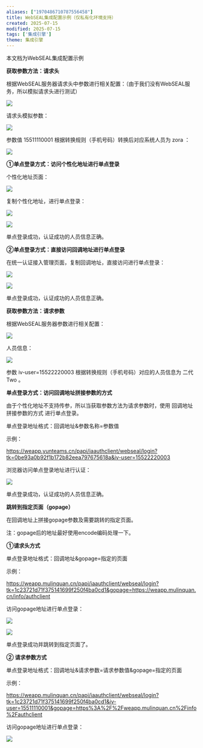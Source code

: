 ```yaml
---
aliases: ["1970486710787556458"]
title: WebSEAL集成配置示例（仅私有化环境支持）
created: 2025-07-15
modified: 2025-07-15
tags: ['集成引擎']
theme: 集成引擎
---
```


本文档为WebSEAL集成配置示例

**获取参数方法：请求头**

根据WebSEAL服务器请求头中参数进行相关配置：（由于我们没有WebSEAL服务，所以模拟请求头进行测试）

![](https://myhelpdoc.oss-cn-heyuan.aliyuncs.com/mdimages/3f5bb1a5b58509053bf6ec22016da613.jpg)

请求头模拟参数：

![](https://myhelpdoc.oss-cn-heyuan.aliyuncs.com/mdimages/a07e8d00462d78033468be506681a700.jpg)

参数值 15511110001 根据转换规则（手机号码）转换后对应系统人员为 zora ：

![](https://myhelpdoc.oss-cn-heyuan.aliyuncs.com/mdimages/33a37c072863f1f072a2a3ac6b874da4.jpg)

**①单点登录方式：访问个性化地址进行单点登录**

个性化地址页面：

![](https://myhelpdoc.oss-cn-heyuan.aliyuncs.com/mdimages/ede3cddacd4c76484cf394363282804f.jpg)

复制个性化地址，进行单点登录：

![](https://myhelpdoc.oss-cn-heyuan.aliyuncs.com/mdimages/d363408ef7fa52e59fa327fa8f439449.jpg)

![](https://myhelpdoc.oss-cn-heyuan.aliyuncs.com/mdimages/2e445e6324b65beccb8384b90e923aa9.jpg)

单点登录成功，认证成功的人员信息正确。

**②单点登录方式：直接访问回调地址进行单点登录**

在统一认证接入管理页面，复制回调地址，直接访问进行单点登录：

![](https://myhelpdoc.oss-cn-heyuan.aliyuncs.com/mdimages/761973767fd348e3780eda7d16225f9f.jpg)

![](https://myhelpdoc.oss-cn-heyuan.aliyuncs.com/mdimages/5a668697f57bfb16f754782043b1cd9a.jpg)

单点登录成功，认证成功的人员信息正确。

**获取参数方法：请求参数**

根据WebSEAL服务器参数进行相关配置：

![](https://myhelpdoc.oss-cn-heyuan.aliyuncs.com/mdimages/93c157f847d5564676292464b4aebc03.jpg)

人员信息：

![](https://myhelpdoc.oss-cn-heyuan.aliyuncs.com/mdimages/bb8803cb2d3e20541f0a6aff036fa7dc.jpg)

参数 iv-user=15522220003 根据转换规则（手机号码）对应的人员信息为 二代Two 。

**单点登录方式：访问回调地址拼接参数的方式**

由于个性化地址不支持传参，所以当获取参数方法为请求参数时，使用 回调地址拼接参数的方式 进行单点登录。

单点登录地址格式：回调地址&参数名称=参数值

示例：

https://weapp.yunteams.cn/papi/iaauthclient/webseal/login?tk=0be93a0b92f1b172b82eea797675618a&iv-user=15522220003

浏览器访问单点登录地址进行认证：

![](https://myhelpdoc.oss-cn-heyuan.aliyuncs.com/mdimages/f4fbf4018b2b9629b2a74b299fb3f804.jpg)

单点登录成功，认证成功的人员信息正确。

**跳转到指定页面（gopage）**

在回调地址上拼接gopage参数及需要跳转的指定页面。

注：gopage后的地址最好使用encode编码处理一下。

**①请求头方式**

单点登录地址格式：回调地址&gopage=指定的页面

示例：

https://weapp.mulinquan.cn/papi/iaauthclient/webseal/login?tk=1c23721d71f375141699f250f4ba0cd1&gopage=https://weapp.mulinquan.cn/info/authclient

访问gopage地址进行单点登录：

![](https://myhelpdoc.oss-cn-heyuan.aliyuncs.com/mdimages/5bc375399358c178b2fca67921603982.jpg)

![](https://myhelpdoc.oss-cn-heyuan.aliyuncs.com/mdimages/8e39e7a0ccf6972f1260f18f2e007c1c.jpg)

单点登录成功并跳转到指定页面了。

**② 请求参数方式**

单点登录地址格式：回调地址&请求参数=请求参数值&gopage=指定的页面

示例：

https://weapp.mulinquan.cn/papi/iaauthclient/webseal/login?tk=1c23721d71f375141699f250f4ba0cd1&iv-user=15511110001&gopage=https%3A%2F%2Fweapp.mulinquan.cn%2Finfo%2Fauthclient

访问gopage地址进行单点登录：

![](https://myhelpdoc.oss-cn-heyuan.aliyuncs.com/mdimages/c3d24b9be16a0ceb627ee4c6c1320a9d.jpg)

